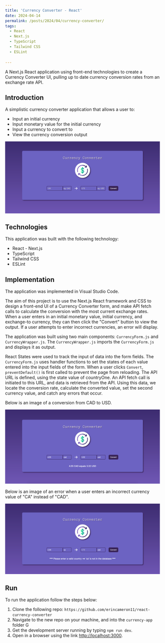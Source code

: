 ```yaml
---
title: 'Currency Converter - React'
date: 2024-04-14
permalink: /posts/2024/04/currency-converter/
tags:
  - React
  - Next.js
  - TypeScript
  - Tailwind CSS
  - ESLint

---
```


A Next.js React application using front-end technologies to create a Currency Converter UI, pulling up to date currency conversion rates from an exchange rate API.

## Introduction
A simplistic currency converter application that allows a user to:
* Input an initial currency
* Input monetary value for the initial currency
* Input a currency to convert to
* View the currency conversion output    

![Currency Converter](https://raw.githubusercontent.com/erincameron11/erincameron11.github.io/master/images/currency-start.png)   


## Technologies
This application was built with the following technology:
* React - Next.js
* TypeScript
* Tailwind CSS
* ESLint
  

## Implementation
The application was implemented in Visual Studio Code.  

The aim of this project is to use the Next.js React framework and CSS to design a front-end UI of a Currency Converter form, and make API fetch calls to calculate the conversion with the most current exchange rates. When a user enters in an initial monetary value, initial currency, and exchange-to currency, they can then click the "Convert" button to view the output. If a user attempts to enter incorrect currencies, an error will display.

The application was built using two main components: `CurrencyForm.js` and `CurrencyWrapper.js`. The `CurrencyWrapper.js` imports the `CurrencyForm.js` and displays it as output. 

React States were used to track the input of data into the form fields. The `CurrencyForm.js` uses handler functions to set the states of each value entered into the input fields of the form. When a user clicks `Convert`, `preventDefault()` is first called to prevent the page from reloading. The API URL is defined, using the state value of countryOne. An API fetch call is initiated to this URL, and data is retrieved from the API. Using this data, we locate the conversion rate, calculate the converted value, set the second currency value, and catch any errors that occur.
  


Below is an image of a conversion from CAD to USD.   

![Currency Converted](https://raw.githubusercontent.com/erincameron11/erincameron11.github.io/master/images/currency-ok.png)   


  
Below is an image of an error when a user enters an incorrect currency value of "CA" instead of "CAD".   

![Currency Error](https://raw.githubusercontent.com/erincameron11/erincameron11.github.io/master/images/currency-error.png)      


## Run
To run the application follow the steps below:
1. Clone the following repo: `https://github.com/erincameron11/react-currency-converter`
2. Navigate to the new repo on your machine, and into the `currency-app` folder G
3. Get the development server running by typing `npm run dev`.
4. Open in a browser using the link [http://localhost:3000](http://localhost:3000).
